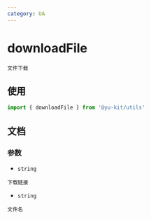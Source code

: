 ```yaml
---
category: UA
---
```


# downloadFile

    文件下载

## 使用

```ts
import { downloadFile } from '@yu-kit/utils'
```

## 文档

### 参数

- `string`

```
下载链接
```

- `string`

```
文件名
```
